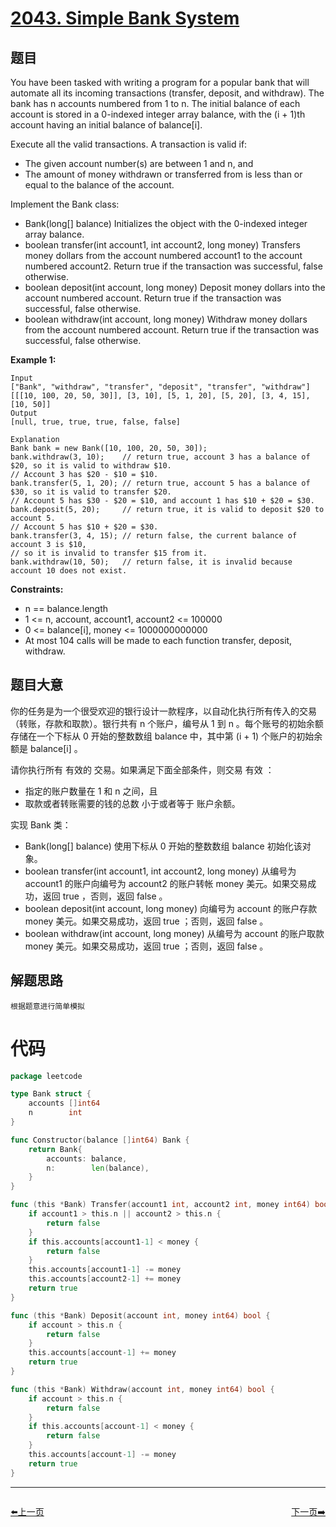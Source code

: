 # [2043. Simple Bank System](https://leetcode.com/problems/simple-bank-system/)

## 题目

You have been tasked with writing a program for a popular bank that will automate all its incoming transactions (transfer, deposit, and withdraw). The bank has n accounts numbered from 1 to n. The initial balance of each account is stored in a 0-indexed integer array balance, with the (i + 1)th account having an initial balance of balance[i].

Execute all the valid transactions. A transaction is valid if:

- The given account number(s) are between 1 and n, and
- The amount of money withdrawn or transferred from is less than or equal to the balance of the account.

Implement the Bank class:

- Bank(long[] balance) Initializes the object with the 0-indexed integer array balance.
- boolean transfer(int account1, int account2, long money) Transfers money dollars from the account numbered account1 to the account numbered account2. Return true if the transaction was successful, false otherwise.
- boolean deposit(int account, long money) Deposit money dollars into the account numbered account. Return true if the transaction was successful, false otherwise.
- boolean withdraw(int account, long money) Withdraw money dollars from the account numbered account. Return true if the transaction was successful, false otherwise.

**Example 1:**

    Input
    ["Bank", "withdraw", "transfer", "deposit", "transfer", "withdraw"]
    [[[10, 100, 20, 50, 30]], [3, 10], [5, 1, 20], [5, 20], [3, 4, 15], [10, 50]]
    Output
    [null, true, true, true, false, false]

    Explanation
    Bank bank = new Bank([10, 100, 20, 50, 30]);
    bank.withdraw(3, 10);    // return true, account 3 has a balance of $20, so it is valid to withdraw $10.
    // Account 3 has $20 - $10 = $10.
    bank.transfer(5, 1, 20); // return true, account 5 has a balance of $30, so it is valid to transfer $20.
    // Account 5 has $30 - $20 = $10, and account 1 has $10 + $20 = $30.
    bank.deposit(5, 20);     // return true, it is valid to deposit $20 to account 5.
    // Account 5 has $10 + $20 = $30.
    bank.transfer(3, 4, 15); // return false, the current balance of account 3 is $10,
    // so it is invalid to transfer $15 from it.
    bank.withdraw(10, 50);   // return false, it is invalid because account 10 does not exist.

**Constraints:**

- n == balance.length
- 1 <= n, account, account1, account2 <= 100000
- 0 <= balance[i], money <= 1000000000000
- At most 104 calls will be made to each function transfer, deposit, withdraw.

## 题目大意

你的任务是为一个很受欢迎的银行设计一款程序，以自动化执行所有传入的交易（转账，存款和取款）。银行共有 n 个账户，编号从 1 到 n 。每个账号的初始余额存储在一个下标从 0 开始的整数数组 balance 中，其中第 (i + 1) 个账户的初始余额是 balance[i] 。

请你执行所有 有效的 交易。如果满足下面全部条件，则交易 有效 ：

- 指定的账户数量在 1 和 n 之间，且
- 取款或者转账需要的钱的总数 小于或者等于 账户余额。

实现 Bank 类：

- Bank(long[] balance) 使用下标从 0 开始的整数数组 balance 初始化该对象。
- boolean transfer(int account1, int account2, long money) 从编号为 account1 的账户向编号为 account2 的账户转帐 money 美元。如果交易成功，返回 true ，否则，返回 false 。
- boolean deposit(int account, long money) 向编号为 account 的账户存款 money 美元。如果交易成功，返回 true ；否则，返回 false 。
- boolean withdraw(int account, long money) 从编号为 account 的账户取款 money 美元。如果交易成功，返回 true ；否则，返回 false 。

## 解题思路

    根据题意进行简单模拟

# 代码

```go
package leetcode

type Bank struct {
	accounts []int64
	n        int
}

func Constructor(balance []int64) Bank {
	return Bank{
		accounts: balance,
		n:        len(balance),
	}
}

func (this *Bank) Transfer(account1 int, account2 int, money int64) bool {
	if account1 > this.n || account2 > this.n {
		return false
	}
	if this.accounts[account1-1] < money {
		return false
	}
	this.accounts[account1-1] -= money
	this.accounts[account2-1] += money
	return true
}

func (this *Bank) Deposit(account int, money int64) bool {
	if account > this.n {
		return false
	}
	this.accounts[account-1] += money
	return true
}

func (this *Bank) Withdraw(account int, money int64) bool {
	if account > this.n {
		return false
	}
	if this.accounts[account-1] < money {
		return false
	}
	this.accounts[account-1] -= money
	return true
}
```


----------------------------------------------
<div style="display: flex;justify-content: space-between;align-items: center;">
<p><a href="https://books.halfrost.com/leetcode/ChapterFour/2000~2099/2038.Remove-Colored-Pieces-if-Both-Neighbors-are-the-Same-Color/">⬅️上一页</a></p>
<p><a href="https://books.halfrost.com/leetcode/ChapterFour/2000~2099/2096.Step-By-Step-Directions-From-a-Binary-Tree-Node-to-Another/">下一页➡️</a></p>
</div>
